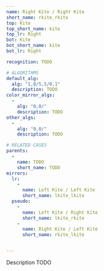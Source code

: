 ```yaml
---
name: Right Kite / Right Kite
short_name: rkite_rkite
top: Kite
top_short_name: kite
top_lr: Right
bot: Kite
bot_short_name: kite
bot_lr: Right

recognition: TODO

# ALGORITHMS
default_alg:
  alg: "1,0/5,5/0,1"
  description: TODO
color_mirror_algs:
  -
    alg: "0,0/"
    description: TODO
other_algs:
  -
    alg: "0,0/"
    description: TODO

# RELATED CASES
parents:
  -
    name: TODO
    short_name: TODO
mirrors:
  lr:
    -
      name: Left Kite / Left Kite
      short_name: lkite_lkite
  pseudo:
    -
      name: Left Kite / Right Kite
      short_name: lkite_rkite
    -
      name: Right Kite / Left Kite
      short_name: rkite_lkite


---
```


Description TODO

